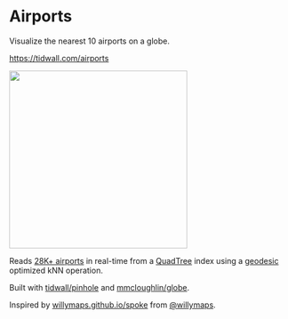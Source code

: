 # Airports

Visualize the nearest 10 airports on a globe.

https://tidwall.com/airports

<img src="airports.gif" width="320">

Reads [28K+ airports](airports.js) in real-time from a [QuadTree](qtree.js) index using a [geodesic](geo.js) optimized kNN operation.

Built with [tidwall/pinhole](https://github.com/tidwall/pinhole) and 
[mmcloughlin/globe](https://github.com/mmcloughlin/globe).

Inspired by [willymaps.github.io/spoke](https://willymaps.github.io/spoke/) from [@willymaps](https://github.com/willymaps).
